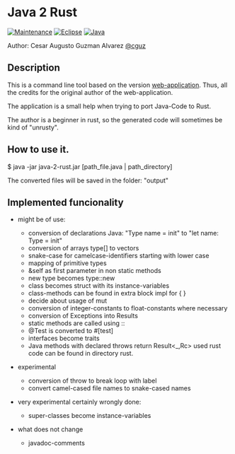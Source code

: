# Java 2 Rust

[![Maintenance](https://img.shields.io/badge/Maintained%3F-yes-green.svg)](https://gitHub.com/cguz/)
[![Eclipse](https://img.shields.io/badge/-Eclipse-blueviolet)](https://eclipse.org/)
[![Java](https://img.shields.io/badge/Java-ED8B00?&logo=java&logoColor=white)](https://java.org/)

Author: Cesar Augusto Guzman Alvarez [@cguz](https://github.com/cguz/)

## Description

This is a command line tool based on the version [web-application](https://github.com/aschoerk/converter-page). Thus,
all the credits for the original author of the web-application.

The application is a small help when trying to port Java-Code to Rust.

The author is a beginner in rust, so the generated code will sometimes be kind of "unrusty".

## How to use it.

$ java -jar java-2-rust.jar [path_file.java | path_directory]

The converted files will be saved in the folder: "output"

## Implemented funcionality

- might be of use:

    - conversion of declarations Java: "Type name = init" to "let name: Type = init"
    - conversion of arrays type[] to vectors
    - snake-case for camelcase-identifiers starting with lower case
    - mapping of primitive types
    - &self as first parameter in non static methods
    - new type becomes type::new
    - class becomes struct with its instance-variables
    - class-methods can be found in extra block impl for { }
    - decide about usage of mut
    - conversion of integer-constants to float-constants where necessary
    - conversion of Exceptions into Results
    - static methods are called using ::
    - @Test is converted to #[test]
    - interfaces become traits
    - Java methods with declared throws return Result<_,Rc<Exception>> used rust code can be found in directory rust.

- experimental

    - conversion of throw to break loop with label
    - convert camel-cased file names to snake-cased names 
- very experimental certainly wrongly done:

    - super-classes become instance-variables

- what does not change

    - javadoc-comments
